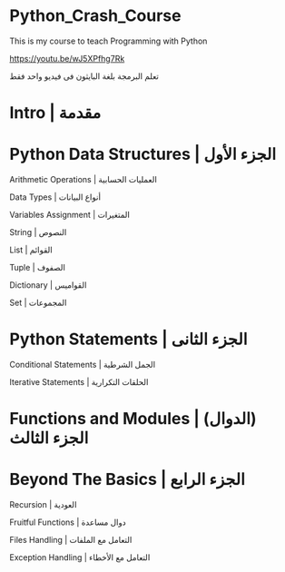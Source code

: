 # Python_Crash_Course
This is my course to teach Programming with Python

https://youtu.be/wJ5XPfhg7Rk


تعلم البرمجة بلغة البايثون فى فيديو واحد فقط

  # Intro  |  مقدمة

   # Python Data Structures  |  الجزء الأول

   Arithmetic Operations  |  العمليات الحسابية

   Data Types  |  أنواع البيانات

   Variables Assignment  | المتغيرات

   String  |  النصوص

   List  |  القوائم

   Tuple  |  الصفوف

   Dictionary  | القواميس
   
   Set  | المجموعات
   
   # Python Statements  |  الجزء الثانى

   Conditional Statements  |  الجمل الشرطية

   Iterative Statements  |  الحلقات التكرارية

   # Functions and Modules  |  (الدوال) الجزء الثالث

   #   Beyond The Basics  |  الجزء الرابع

Recursion  |  العودية

Fruitful Functions  |  دوال مساعدة

Files Handling  |  التعامل مع الملفات

Exception Handling  |  التعامل مع الأخطاء
